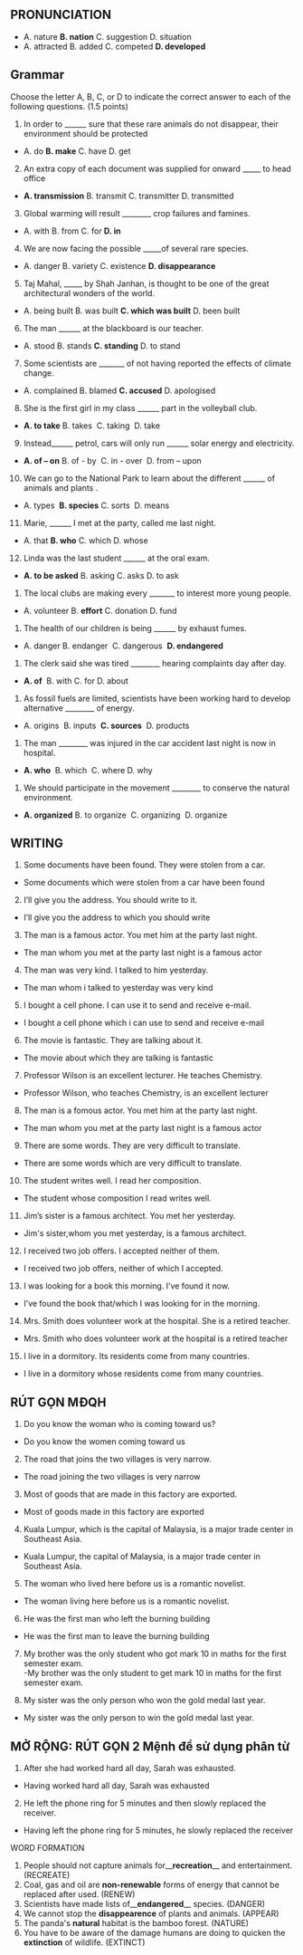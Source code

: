 ## PRONUNCIATION
- A. nature ​**​B. nation** ​​C. suggestion ​​D. situation
- A. attracted ​​B. added ​​C. competed  ​**​D. developed**
 

## Grammar
Choose the letter A, B, C, or D to indicate the correct answer to each of the following questions. (1.5 points)
1. In order to ______ sure that these rare animals do not disappear, their environment should be protected
- A. do​​​ **​B. make** ​​​C. have ​​D. get
2. An extra copy of each document was supplied for onward _____ to head office
- **A. transmission** B. transmit C. transmitter D. transmitted
3. Global warming will result ________ crop failures and famines.
- A. with ​​​B. from ​​​C. for **​​​D. in**
  
4. ​We are now facing the possible _____of several rare species.
- ​A. danger B. variety​ C. existence​​ **​D. disappearance**
5. Taj Mahal, _____ by Shah Janhan, is thought to be one of the great architectural wonders of the world.
- A. being built            ​​B. was built         ​**​C. which was built**     D. been built
6. The man ______ at the blackboard is our teacher.
- A. stood                     ​​B. stands                     ​**​C. standing**               D. to stand  
7. Some scientists are _______ of not having reported the effects of climate change.
- A. complained ​B. blamed **​C. accused** ​D. apologised 
8. She is the first girl in my class ______ part in the volleyball club.
- **A. to take** ​B. takes ​  C. taking ​    D. take
9.  Instead______  petrol, cars will only run ______ solar energy and electricity.
- **A. of – on​**     B. of - by ​         C. in - over ​           D. from – upon
10.  We can go to the National Park to learn about the different ______ of animals and plants .
- A. types                          ​   **B. species​**​             C. sorts ​​       D.  means
11.  Marie, ______ I met at the party, called me last night.
- A. that​​​​   **B. who**​                         C. which​                    D. whose
12.  Linda was the last student ______ at the oral exam.
- **A. to be asked**  B. asking         C. asks    D. to ask

1.   The local clubs are making every _______ to interest more young people.
- A. volunteer ​B. **effort** ​C. donation ​D. fund
1.    The health of our children is being ______ by exhaust fumes.
- A. danger​​      B. endanger ​        C. dangerous ​         **D. endangered**    
1.   The clerk said she was tired ________ hearing complaints day after day.
- **A. of** ​​​      B. with​​        C. for​​          D. about
1.   As fossil fuels are limited, scientists have been working hard to develop alternative ________ of energy.
- A. origins ​​      B. inputs ​​        **C. sources** ​          D. products
1.   The man ________ was injured in the car accident last night is now in hospital.
- **A. who** ​​      B. which ​​        C. where                        D. why
1.   We should participate in the movement ________ to conserve the natural environment.
- **A. organized​**             B. to organize  ​        C. organizing ​           D. organize

## WRITING
1. Some documents have been found. They were stolen from a car.
- Some documents which were stolen from a car have been found
2. I’ll give you the address. You should write to it.
- I’ll give you the address to which you should write
3. The man is a famous actor. You met him at the party last night.  
- The man whom you met at the party last night is a famous actor
4. The man was very kind. I talked to him yesterday.  
- The man whom i talked to yesterday was very kind
5. I bought a cell phone. I can use it to send and receive e-mail.  
- I bought a cell phone which i can use to send and receive e-mail
6. The movie is fantastic. They are talking about it. 
- The movie about which they are talking is fantastic
7. Professor Wilson is an excellent lecturer. He teaches Chemistry.
-  Professor Wilson, who teaches Chemistry, is an excellent lecturer
8. The man is a fomous actor. You met him at the party last night.
-  The man whom you met at the party last night is a famous actor
9. There are some words. They are very difficult to translate.
- There are some words which are very difficult to translate.
10. The student writes well. I read her composition.
- The student whose composition I read writes well.
 
11. Jim’s sister is a famous architect. You met her yesterday.
-  Jim's sister,whom you met yesterday, is a famous architect.
 
12. I received two job offers. I accepted neither of them.
- I received two job offers, neither of which I accepted.
13. I was looking for a book this morning. I’ve found it now.
- I’ve found the book that/which I was looking for in the morning.
 
14. Mrs. Smith does volunteer work at the hospital. She is a retired teacher.
-   Mrs. Smith who does volunteer work at the hospital is a retired teacher
 
15. I live in a dormitory. Its residents come from many countries.
-  I live in a dormitory whose residents come from many countries.
 
## RÚT GỌN MĐQH

1. Do you know the woman who is coming toward us?
- Do you know the women coming toward us
2. The road that joins the two villages is very narrow.
- The road joining the two villages is very narrow
3. Most of goods that are made in this factory are exported.
- Most of goods made in this factory are exported
4. Kuala Lumpur, which is the capital of Malaysia, is a major trade center in Southeast Asia.
- Kuala Lumpur, the capital of Malaysia, is a major trade center in Southeast Asia.
5. The woman who lived here before us is a romantic novelist.
- The woman living here before us is a romantic novelist.
6. He was the first man who left the burning building
- He was the first man to leave the burning building
7. My brother was the only student who got mark 10 in maths for the first semester exam.  
-My brother was the only student to get mark 10 in maths for the first semester exam.
 
8. My sister was the only person who won the gold medal last year.
- My sister was the only person to win the gold medal last year.

 
 

## MỞ RỘNG: RÚT GỌN 2 Mệnh đề sử dụng phân từ

1. After she had worked hard all day, Sarah was exhausted.

- Having worked hard all day, Sarah was exhausted

2. He left the phone ring for 5 minutes and then slowly replaced the receiver.
- Having left the phone ring for 5 minutes, he slowly replaced the receiver
 
WORD FORMATION
1. People should not capture animals for__**recreation**__ and entertainment. ​​​(RECREATE)
2. Coal, gas and oil are __**non-renewable**__ forms of energy that cannot be replaced after used.​ (RENEW)
3. Scientists have made lists of__**endangered**__ species. ​​​​(DANGER)
4. We cannot stop the __**disappearence**__ of plants and animals.​ ​(APPEAR)
5. The panda's __**natural**__ habitat is the bamboo forest. ​​​​(NATURE)
6. You have to be aware of the damage humans are doing to quicken the __**extinction**__ of wildlife. (EXTINCT)


